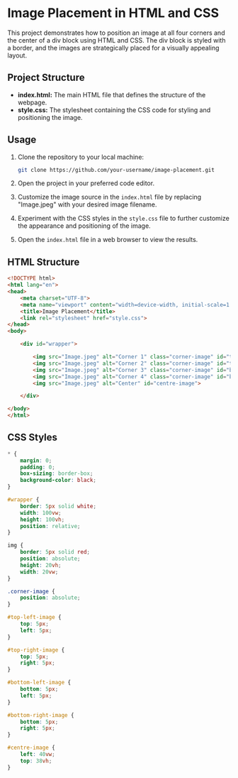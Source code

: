 # Image Placement in HTML and CSS

This project demonstrates how to position an image at all four corners and the center of a div block using HTML and CSS. The div block is styled with a border, and the images are strategically placed for a visually appealing layout.

## Project Structure

- **index.html:** The main HTML file that defines the structure of the webpage.
- **style.css:** The stylesheet containing the CSS code for styling and positioning the image.

## Usage

1. Clone the repository to your local machine:

    ```bash
    git clone https://github.com/your-username/image-placement.git
    ```

2. Open the project in your preferred code editor.

3. Customize the image source in the `index.html` file by replacing "Image.jpeg" with your desired image filename.

4. Experiment with the CSS styles in the `style.css` file to further customize the appearance and positioning of the image.

5. Open the `index.html` file in a web browser to view the results.

## HTML Structure

```html
<!DOCTYPE html>
<html lang="en">
<head>
    <meta charset="UTF-8">
    <meta name="viewport" content="width=device-width, initial-scale=1.0">
    <title>Image Placement</title>
    <link rel="stylesheet" href="style.css">
</head>
<body>

    <div id="wrapper">

        <img src="Image.jpeg" alt="Corner 1" class="corner-image" id="top-left-image">
        <img src="Image.jpeg" alt="Corner 2" class="corner-image" id="top-right-image">
        <img src="Image.jpeg" alt="Corner 3" class="corner-image" id="bottom-left-image">
        <img src="Image.jpeg" alt="Corner 4" class="corner-image" id="bottom-right-image">
        <img src="Image.jpeg" alt="Center" id="centre-image">

    </div>

</body>
</html>
```

## CSS Styles

```css
* {
    margin: 0;
    padding: 0;
    box-sizing: border-box;
    background-color: black;
}

#wrapper {
    border: 5px solid white;
    width: 100vw;
    height: 100vh;
    position: relative;
}

img {
    border: 5px solid red;
    position: absolute;
    height: 20vh;
    width: 20vw;
}

.corner-image {
    position: absolute;
}

#top-left-image {
    top: 5px;
    left: 5px;
}

#top-right-image {
    top: 5px;
    right: 5px;
}

#bottom-left-image {
    bottom: 5px;
    left: 5px;
}

#bottom-right-image {
    bottom: 5px;
    right: 5px;
}

#centre-image {
    left: 40vw;
    top: 38vh;
}
